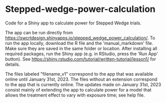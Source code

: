 # Stepped-wedge-power-calculation
Code for a Shiny app to calculate power for Stepped Wedge trials.

The app can be run directly from https://swcrtdesign.shinyapps.io/stepped_wedge_power_calculation/.  To run the app locally, download the R file and the 'manual_markdown' file.  Make sure they are saved in the same folder or location.  After installing all required packages, run the Shiny app (e.g. in RStudio, press the 'Run App' button).  See https://shiny.rstudio.com/tutorial/written-tutorial/lesson1/ for details.

The files labeled "filename_v1" correspond to the app that was available online until January 31st, 2023.  The files without an extension correspond to the app that is currently online.  The updates made on January 31st, 2023 consist mainly of extending the app to calculate power for a model that allows the treatment effect to vary with exposure time; see help file.
